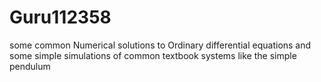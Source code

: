 # Guru112358
some common Numerical solutions to Ordinary differential equations and some simple simulations of common textbook systems like the simple pendulum 
